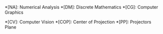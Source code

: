 *[NA]: Numerical Analysis
*[DM]: Discrete Mathematics
*[CG]: Computer Graphics

*[CV]: Computer Vision
*[COP]: Center of Projection
*[PP]: Projectors Plane